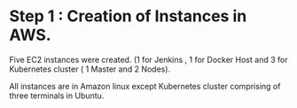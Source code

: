 
# Step 1 : Creation of Instances in AWS.

 Five EC2 instances were created. (1 for Jenkins , 1 for Docker Host and 3 for Kubernetes cluster ( 1 Master and 2 Nodes).
 
 All instances are in Amazon linux except Kubernetes cluster comprising of three terminals in Ubuntu.
 
